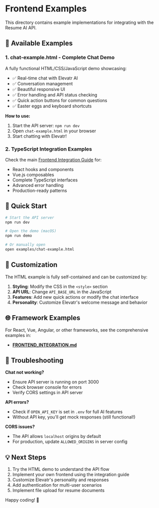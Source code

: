 # Frontend Examples

This directory contains example implementations for integrating with the Resume AI API.

## 🌟 Available Examples

### 1. **chat-example.html** - Complete Chat Demo
A fully functional HTML/CSS/JavaScript demo showcasing:
- ✅ Real-time chat with Elevatr AI
- ✅ Conversation management
- ✅ Beautiful responsive UI
- ✅ Error handling and API status checking
- ✅ Quick action buttons for common questions
- ✅ Easter eggs and keyboard shortcuts

**How to use:**
1. Start the API server: `npm run dev`
2. Open `chat-example.html` in your browser
3. Start chatting with Elevatr!

### 2. **TypeScript Integration Examples**
Check the main [Frontend Integration Guide](../FRONTEND_INTEGRATION.md) for:
- React hooks and components
- Vue.js composables 
- Complete TypeScript interfaces
- Advanced error handling
- Production-ready patterns

## 🚀 Quick Start

```bash
# Start the API server
npm run dev

# Open the demo (macOS)
npm run demo

# Or manually open
open examples/chat-example.html
```

## 🔧 Customization

The HTML example is fully self-contained and can be customized by:

1. **Styling**: Modify the CSS in the `<style>` section
2. **API URL**: Change `API_BASE_URL` in the JavaScript
3. **Features**: Add new quick actions or modify the chat interface
4. **Personality**: Customize Elevatr's welcome message and behavior

## 🌐 Framework Examples

For React, Vue, Angular, or other frameworks, see the comprehensive examples in:
- **[FRONTEND_INTEGRATION.md](../FRONTEND_INTEGRATION.md)**

## 🐛 Troubleshooting

**Chat not working?**
- Ensure API server is running on port 3000
- Check browser console for errors
- Verify CORS settings in API server

**API errors?**
- Check if `OPEN_API_KEY` is set in `.env` for full AI features
- Without API key, you'll get mock responses (still functional!)

**CORS issues?**
- The API allows `localhost` origins by default
- For production, update `ALLOWED_ORIGINS` in server config

## 💡 Next Steps

1. Try the HTML demo to understand the API flow
2. Implement your own frontend using the integration guide
3. Customize Elevatr's personality and responses
4. Add authentication for multi-user scenarios
5. Implement file upload for resume documents

Happy coding! 🎯
